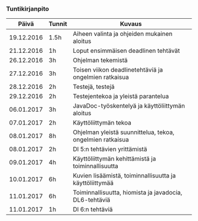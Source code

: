 ### Tuntikirjanpito
Päivä | Tunnit | Kuvaus
--------------- | ----- | ------
19.12.2016 | 1.5h | Aiheen valinta ja ohjeiden mukainen aloitus
21.12.2016 | 1h | Loput ensimmäisen deadlinen tehtävät
26.12.2016 | 3h | Ohjelman tekemistä
27.12.2016 | 3h | Toisen viikon deadlinetehtäviä ja ongelmien ratkaisua
28.12.2016 | 2h | Testejä, testejä
29.12.2016 | 2h | Testejentekoa ja yleistä parantelua
06.01.2017 | 3h | JavaDoc-työskentelyä ja käyttöliittymän aloitus
07.01.2017 | 2h | Käyttöliittymän tekoa
08.01.2017 | 8h | Ohjelman yleistä suunnittelua, tekoa, ongelmien ratkaisua
08.01.2017 | 2h | Dl 5:n tehtävien yrittämistä
09.01.2017 | 4h | Käyttöliittymän kehittämistä ja toiminnallisuutta
10.01.2017 | 6h | Kuvien lisäämistä, toiminnallisuutta ja käyttöliittymää
11.01.2017 | 6h | Toiminnallisuutta, hiomista ja javadocia, DL6-tehtäviä
11.01.2017 | 1h | Dl 6:n tehtäviä
